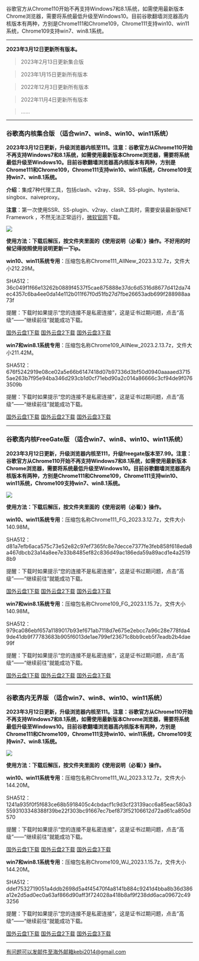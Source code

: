 谷歌官方从Chrome110开始不再支持Windows7和8.1系统，如需使用最新版本Chrome浏览器，需要将系统最低升级至Windows10。目前谷歌翻墙浏览器高内核版本有两种，方别是Chrome111和Chrome109，Chrome111支持win10、win11系统，Chrome109支持win7、win8.1系统。

***

**2023年3月12日更新所有版本。**

> 2023年2月13日更新集合版

> 2023年1月15日更新所有版本

> 2022年12月3日更新所有版本

> 2022年11月4日更新所有版本

> ......

***

### 谷歌高内核集合版  （适合win7、win8、win10、win11系统）

**2023年3月12日更新，升级浏览器内核至111。注意：谷歌官方从Chrome110开始不再支持Windows7和8.1系统，如需使用最新版本Chrome浏览器，需要将系统最低升级至Windows10。目前谷歌翻墙浏览器高内核版本有两种，方别是Chrome111和Chrome109，Chrome111支持win10、win11系统，Chrome109支持win7、win8.1系统。**

**介绍**：集成7种代理工具，包括clash、v2ray、SSR、SS-plugin、hysteria、singbox、naiveproxy。

**注意**：第一次使用SSR、SS-plugin、v2ray、clash工具时，需要安装最新版NET Framework ，不然无法正常运行，[微软官网](https://dotnet.microsoft.com/zh-cn/download/dotnet-framework/net48)下载。

![](https://fastly.jsdelivr.net/gh/Alvin9999/pac2/softimag/chrome109.png)

**使用方法：下载后解压，按文件夹里面的《使用说明（必看）》操作。不好用的时候记得按照使用说明更新一下ip。**

**win10、win11系统专用**：压缩包名称Chrome111_AllNew_2023.3.12.7z，文件大小212.29M。

SHA512：36c049f1f66e13262b0889f4537f5cae875888e37dc6d5316d8677d412da74ec4357c6ba4ee0da14e112b011f67f0d51fb27d7fbe26653adb699f288988aa73f

提醒：下载时如果提示“您的连接不是私密连接”，这是证书过期问题，点击“高级”——“继续前往”就能成功下载。

[国外云盘1下载](https://d2.freessr2.xyz/Chrome111_AllNew_2023.3.12.7z) 
[国外云盘2下载](https://d.ssrfree4.xyz/Chrome111_AllNew_2023.3.12.7z) 
[国外云盘3下载](https://free.zhujicn2.net/Chrome111_AllNew_2023.3.12.7z) 

**win7和win8.1系统专用**：压缩包名称Chrome109_AllNew_2023.2.13.7z，文件大小211.42M。

SHA512：676f5242919e08ce02a5e66b6147418d07b97336d3bf50d0940aaaaed37155ae263b7f95e94ba346d293cb1d0cf71ebd90a2c014a86666c3cf94de9f0763509b

提醒：下载时如果提示“您的连接不是私密连接”，这是证书过期问题，点击“高级”——“继续前往”就能成功下载。

[国外云盘1下载](https://d2.freessr2.xyz/Chrome109_AllNew_2023.2.13.7z) 
[国外云盘2下载](https://d.ssrfree4.xyz/Chrome109_AllNew_2023.2.13.7z) 
[国外云盘3下载](https://free.zhujicn2.net/Chrome109_AllNew_2023.2.13.7z) 

***

### 谷歌高内核FreeGate版  （适合win7、win8、win10、win11系统）

**2023年3月12日更新，升级浏览器内核至111，升级freegate版本至7.99。注意：谷歌官方从Chrome110开始不再支持Windows7和8.1系统，如需使用最新版本Chrome浏览器，需要将系统最低升级至Windows10。目前谷歌翻墙浏览器高内核版本有两种，方别是Chrome111和Chrome109，Chrome111支持win10、win11系统，Chrome109支持win7、win8.1系统。**

![](https://fastly.jsdelivr.net/gh/Alvin9999/pac2/softimag/chrome9611282.PNG)

**使用方法：下载后解压，按文件夹里面的《使用说明（必看）》操作。**

**win10、win11系统专用**：压缩包名称Chrome111_FG_2023.3.12.7z，文件大小140.98M。

SHA512：d81a7efb6aca575c73e52e82c97ef7365fc8e7decce7377fe3feb858f618eda8a467dbcb23a14a8ee7e33b8485ef82c836d49ac186eda59a89acd1e4a25198b9

提醒：下载时如果提示“您的连接不是私密连接”，这是证书过期问题，点击“高级”——“继续前往”就能成功下载。

[国外云盘1下载](https://d2.freessr2.xyz/Chrome111_FG_2023.3.12.7z) 
[国外云盘2下载](https://d.ssrfree4.xyz/Chrome111_FG_2023.3.12.7z) 
[国外云盘3下载](https://free.zhujicn2.net/Chrome111_FG_2023.3.12.7z) 

**win7和win8.1系统专用**：压缩包名称Chrome109_FG_2023.1.15.7z，文件大小140.98M。

SHA512：979ca086ebf657a1189017b93ef671ab7118d7e675e2ebcc7a96c28e778fda49de41db9f77783683b905f6013de1ae799ef23671c8bb9ceb5f7eadb2b4dae99f

提醒：下载时如果提示“您的连接不是私密连接”，这是证书过期问题，点击“高级”——“继续前往”就能成功下载。

[国外云盘1下载](https://d2.freessr2.xyz/Chrome109_FG_2023.1.15.7z) 
[国外云盘2下载](https://d.ssrfree4.xyz/Chrome109_FG_2023.1.15.7z) 
[国外云盘3下载](https://free.zhujicn2.net/Chrome109_FG_2023.1.15.7z) 

***

### 谷歌高内无界版  （适合win7、win8、win10、win11系统）

**2023年3月12日更新，升级浏览器内核至111。注意：谷歌官方从Chrome110开始不再支持Windows7和8.1系统，如需使用最新版本Chrome浏览器，需要将系统最低升级至Windows10。目前谷歌翻墙浏览器高内核版本有两种，方别是Chrome111和Chrome109，Chrome111支持win10、win11系统，Chrome109支持win7、win8.1系统。**

![](https://fastly.jsdelivr.net/gh/Alvin9999/pac2/softimag/chrome9611283.PNG)

**使用方法：下载后解压，按文件夹里面的《使用说明（必看）》操作。**

**win10、win11系统专用**：压缩包名称Chrome111_WJ_2023.3.12.7z，文件大小144.20M。

SHA512：1241a935f0f5f683ce68b5918405c4cbdacf1c9d3cf23139acc6a85eac580a35593103348388f39be22f303bc91667ec7bef873f52106612d72ad61ca850d570

提醒：下载时如果提示“您的连接不是私密连接”，这是证书过期问题，点击“高级”——“继续前往”就能成功下载。

[国外云盘1下载](https://d2.freessr2.xyz/Chrome111_WJ_2023.3.12.7z) 
[国外云盘2下载](https://d.ssrfree4.xyz/Chrome111_WJ_2023.3.12.7z) 
[国外云盘3下载](https://free.zhujicn2.net/Chrome111_WJ_2023.3.12.7z) 

**win7和win8.1系统专用**：压缩包名称Chrome109_WJ_2023.1.15.7z，文件大小144.20M。

SHA512：ddef7532719051a4ddb2698d5a4f45470f4a8141b884c9241d4bba8b36d386a12e2d5ad0ec0a63af866d90aff3f724028a418b8af9f238dd6aca09672c493256

提醒：下载时如果提示“您的连接不是私密连接”，这是证书过期问题，点击“高级”——“继续前往”就能成功下载。

[国外云盘1下载](https://d2.freessr2.xyz/Chrome109_WJ_2023.1.15.7z) 
[国外云盘2下载](https://d.ssrfree4.xyz/Chrome109_WJ_2023.1.15.7z) 
[国外云盘3下载](https://free.zhujicn2.net/Chrome109_WJ_2023.1.15.7z) 


***

有问题可以发邮件至海外邮箱kebi2014@gmail.com